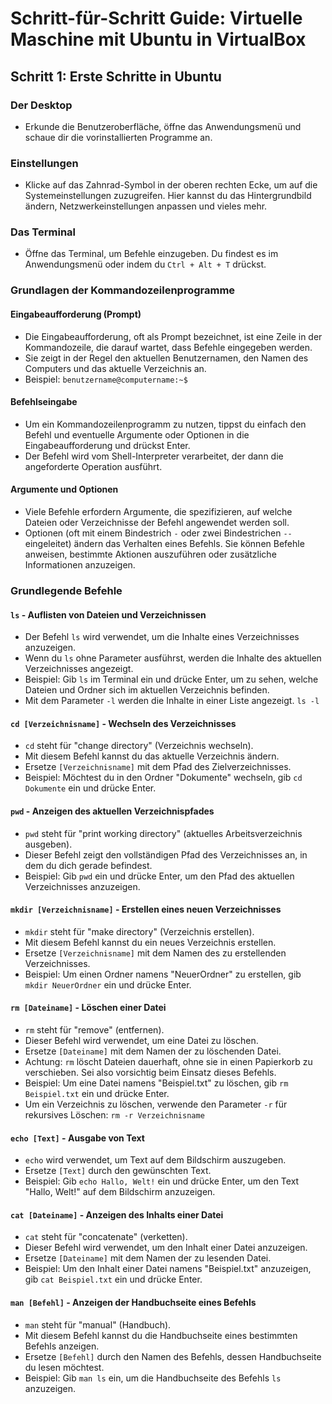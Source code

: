 # Schritt-für-Schritt Guide: Virtuelle Maschine mit Ubuntu in VirtualBox

## Schritt 1: Erste Schritte in Ubuntu

### Der Desktop

- Erkunde die Benutzeroberfläche, öffne das Anwendungsmenü und schaue dir die vorinstallierten Programme an.

### Einstellungen

- Klicke auf das Zahnrad-Symbol in der oberen rechten Ecke, um auf die Systemeinstellungen zuzugreifen. Hier kannst du das Hintergrundbild ändern, Netzwerkeinstellungen anpassen und vieles mehr.

### Das Terminal

- Öffne das Terminal, um Befehle einzugeben. Du findest es im Anwendungsmenü oder indem du `Ctrl + Alt + T` drückst.

### Grundlagen der Kommandozeilenprogramme

#### Eingabeaufforderung (Prompt)

- Die Eingabeaufforderung, oft als Prompt bezeichnet, ist eine Zeile in der Kommandozeile, die darauf wartet, dass Befehle eingegeben werden.
- Sie zeigt in der Regel den aktuellen Benutzernamen, den Namen des Computers und das aktuelle Verzeichnis an.
- Beispiel: `benutzername@computername:~$`

#### Befehlseingabe

- Um ein Kommandozeilenprogramm zu nutzen, tippst du einfach den Befehl und eventuelle Argumente oder Optionen in die Eingabeaufforderung und drückst Enter.
- Der Befehl wird vom Shell-Interpreter verarbeitet, der dann die angeforderte Operation ausführt.

#### Argumente und Optionen

- Viele Befehle erfordern Argumente, die spezifizieren, auf welche Dateien oder Verzeichnisse der Befehl angewendet werden soll.
- Optionen (oft mit einem Bindestrich `-` oder zwei Bindestrichen `--` eingeleitet) ändern das Verhalten eines Befehls. Sie können Befehle anweisen, bestimmte Aktionen auszuführen oder zusätzliche Informationen anzuzeigen.

### Grundlegende Befehle

#### `ls` - Auflisten von Dateien und Verzeichnissen

- Der Befehl `ls` wird verwendet, um die Inhalte eines Verzeichnisses anzuzeigen.
- Wenn du `ls` ohne Parameter ausführst, werden die Inhalte des aktuellen Verzeichnisses angezeigt.
- Beispiel: Gib `ls` im Terminal ein und drücke Enter, um zu sehen, welche Dateien und Ordner sich im aktuellen Verzeichnis befinden.
- Mit dem Parameter `-l` werden die Inhalte in einer Liste angezeigt. `ls -l`

#### `cd [Verzeichnisname]` - Wechseln des Verzeichnisses

- `cd` steht für "change directory" (Verzeichnis wechseln).
- Mit diesem Befehl kannst du das aktuelle Verzeichnis ändern.
- Ersetze `[Verzeichnisname]` mit dem Pfad des Zielverzeichnisses.
- Beispiel: Möchtest du in den Ordner "Dokumente" wechseln, gib `cd Dokumente` ein und drücke Enter.

#### `pwd` - Anzeigen des aktuellen Verzeichnispfades

- `pwd` steht für "print working directory" (aktuelles Arbeitsverzeichnis ausgeben).
- Dieser Befehl zeigt den vollständigen Pfad des Verzeichnisses an, in dem du dich gerade befindest.
- Beispiel: Gib `pwd` ein und drücke Enter, um den Pfad des aktuellen Verzeichnisses anzuzeigen.

#### `mkdir [Verzeichnisname]` - Erstellen eines neuen Verzeichnisses

- `mkdir` steht für "make directory" (Verzeichnis erstellen).
- Mit diesem Befehl kannst du ein neues Verzeichnis erstellen.
- Ersetze `[Verzeichnisname]` mit dem Namen des zu erstellenden Verzeichnisses.
- Beispiel: Um einen Ordner namens "NeuerOrdner" zu erstellen, gib `mkdir NeuerOrdner` ein und drücke Enter.

#### `rm [Dateiname]` - Löschen einer Datei

- `rm` steht für "remove" (entfernen).
- Dieser Befehl wird verwendet, um eine Datei zu löschen.
- Ersetze `[Dateiname]` mit dem Namen der zu löschenden Datei.
- Achtung: `rm` löscht Dateien dauerhaft, ohne sie in einen Papierkorb zu verschieben. Sei also vorsichtig beim Einsatz dieses Befehls.
- Beispiel: Um eine Datei namens "Beispiel.txt" zu löschen, gib `rm Beispiel.txt` ein und drücke Enter.
- Um ein Verzeichnis zu löschen, verwende den Parameter `-r` für rekursives Löschen: `rm -r Verzeichnisname`

#### `echo [Text]` - Ausgabe von Text

- `echo` wird verwendet, um Text auf dem Bildschirm auszugeben.
- Ersetze `[Text]` durch den gewünschten Text.
- Beispiel: Gib `echo Hallo, Welt!` ein und drücke Enter, um den Text "Hallo, Welt!" auf dem Bildschirm anzuzeigen.

#### `cat [Dateiname]` - Anzeigen des Inhalts einer Datei

- `cat` steht für "concatenate" (verketten).
- Dieser Befehl wird verwendet, um den Inhalt einer Datei anzuzeigen.
- Ersetze `[Dateiname]` mit dem Namen der zu lesenden Datei.
- Beispiel: Um den Inhalt einer Datei namens "Beispiel.txt" anzuzeigen, gib `cat Beispiel.txt` ein und drücke Enter.

#### `man [Befehl]` - Anzeigen der Handbuchseite eines Befehls

- `man` steht für "manual" (Handbuch).
- Mit diesem Befehl kannst du die Handbuchseite eines bestimmten Befehls anzeigen.
- Ersetze `[Befehl]` durch den Namen des Befehls, dessen Handbuchseite du lesen möchtest.
- Beispiel: Gib `man ls` ein, um die Handbuchseite des Befehls `ls` anzuzeigen.

